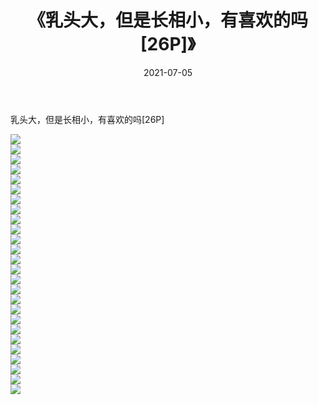 ﻿---
layout: post
title:  《乳头大，但是长相小，有喜欢的吗[26P]》
date:   2021-07-05
img: http://imgx.orgx.ga/漏D/2021/乳头大，但是长相小，有喜欢的吗[26P]/000.jpg
categories: [美女, 清纯, 唯美]
---

乳头大，但是长相小，有喜欢的吗[26P]

  ![](http://imgx.orgx.ga/漏D/2021/乳头大，但是长相小，有喜欢的吗[26P]/001.jpg) <br> ![](http://imgx.orgx.ga/漏D/2021/乳头大，但是长相小，有喜欢的吗[26P]/002.jpg) <br> ![](http://imgx.orgx.ga/漏D/2021/乳头大，但是长相小，有喜欢的吗[26P]/003.jpg) <br> ![](http://imgx.orgx.ga/漏D/2021/乳头大，但是长相小，有喜欢的吗[26P]/004.jpg) <br> ![](http://imgx.orgx.ga/漏D/2021/乳头大，但是长相小，有喜欢的吗[26P]/005.jpg) <br> ![](http://imgx.orgx.ga/漏D/2021/乳头大，但是长相小，有喜欢的吗[26P]/006.jpg) <br> ![](http://imgx.orgx.ga/漏D/2021/乳头大，但是长相小，有喜欢的吗[26P]/007.jpg) <br> ![](http://imgx.orgx.ga/漏D/2021/乳头大，但是长相小，有喜欢的吗[26P]/008.jpg) <br> ![](http://imgx.orgx.ga/漏D/2021/乳头大，但是长相小，有喜欢的吗[26P]/009.jpg) <br> ![](http://imgx.orgx.ga/漏D/2021/乳头大，但是长相小，有喜欢的吗[26P]/010.jpg) <br> ![](http://imgx.orgx.ga/漏D/2021/乳头大，但是长相小，有喜欢的吗[26P]/011.jpg) <br> ![](http://imgx.orgx.ga/漏D/2021/乳头大，但是长相小，有喜欢的吗[26P]/012.jpg) <br> ![](http://imgx.orgx.ga/漏D/2021/乳头大，但是长相小，有喜欢的吗[26P]/013.jpg) <br> ![](http://imgx.orgx.ga/漏D/2021/乳头大，但是长相小，有喜欢的吗[26P]/014.jpg) <br> ![](http://imgx.orgx.ga/漏D/2021/乳头大，但是长相小，有喜欢的吗[26P]/015.jpg) <br> ![](http://imgx.orgx.ga/漏D/2021/乳头大，但是长相小，有喜欢的吗[26P]/016.jpg) <br> ![](http://imgx.orgx.ga/漏D/2021/乳头大，但是长相小，有喜欢的吗[26P]/017.jpg) <br> ![](http://imgx.orgx.ga/漏D/2021/乳头大，但是长相小，有喜欢的吗[26P]/018.jpg) <br> ![](http://imgx.orgx.ga/漏D/2021/乳头大，但是长相小，有喜欢的吗[26P]/019.jpg) <br> ![](http://imgx.orgx.ga/漏D/2021/乳头大，但是长相小，有喜欢的吗[26P]/020.jpg) <br> ![](http://imgx.orgx.ga/漏D/2021/乳头大，但是长相小，有喜欢的吗[26P]/021.jpg) <br> ![](http://imgx.orgx.ga/漏D/2021/乳头大，但是长相小，有喜欢的吗[26P]/022.jpg) <br> ![](http://imgx.orgx.ga/漏D/2021/乳头大，但是长相小，有喜欢的吗[26P]/023.jpg) <br> ![](http://imgx.orgx.ga/漏D/2021/乳头大，但是长相小，有喜欢的吗[26P]/024.jpg) <br> ![](http://imgx.orgx.ga/漏D/2021/乳头大，但是长相小，有喜欢的吗[26P]/025.jpg) <br> ![](http://imgx.orgx.ga/漏D/2021/乳头大，但是长相小，有喜欢的吗[26P]/026.jpg) <br>